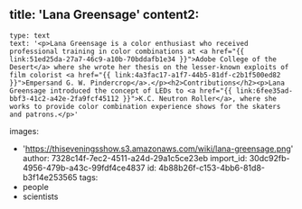 title: 'Lana Greensage'
content2:
  -
    type: text
    text: '<p>Lana Greensage is a color enthusiast who received professional training in color combinations at <a href="{{ link:51ed25da-27a7-46c9-a10b-70bddafb1e34 }}">Adobe College of the Desert</a> where she wrote her thesis on the lesser-known exploits of film colorist <a href="{{ link:4a3fac17-a1f7-44b5-81df-c2b1f500ed82 }}">Empersand G. W. Pindercrop</a>.</p><h2>Contributions</h2><p>Lana Greensage introduced the concept of LEDs to <a href="{{ link:6fee35ad-bbf3-41c2-a42e-2fa9fcf45112 }}">K.C. Neutron Roller</a>, where she works to provide color combination experience shows for the skaters and patrons.</p>'
images:
  - 'https://thiseveningsshow.s3.amazonaws.com/wiki/lana-greensage.png'
author: 7328c14f-7ec2-4511-a24d-29a1c5ce23eb
import_id: 30dc92fb-4956-479b-a43c-99fdf4ce4837
id: 4b88b26f-c153-4bb6-81d8-b3f14e253565
tags:
  - people
  - scientists
